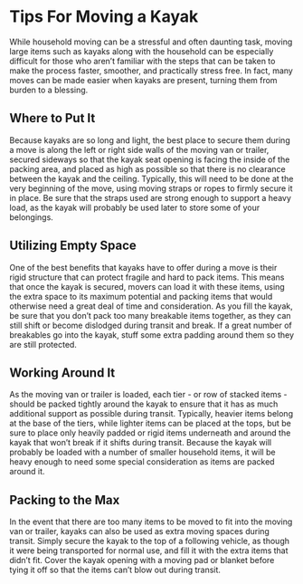 # Tips For Moving a Kayak

While household moving can be a stressful and often daunting task, moving large items such as kayaks along with the household can be especially difficult for those who aren’t familiar with the steps that can be taken to make the process faster, smoother, and practically stress free. In fact, many moves can be made easier when kayaks are present, turning them from burden to a blessing. 

## Where to Put It

Because kayaks are so long and light, the best place to secure them during a move is along the left or right side walls of the moving van or trailer, secured sideways so that the kayak seat opening is facing the inside of the packing area, and placed as high as possible so that there is no clearance between the kayak and the ceiling. Typically, this will need to be done at the very beginning of the move, using moving straps or ropes to firmly secure it in place. Be sure that the straps used are strong enough to support a heavy load, as the kayak will probably be used later to store some of your belongings. 

## Utilizing Empty Space

One of the best benefits that kayaks have to offer during a move is their rigid structure that can protect fragile and hard to pack items. This means that once the kayak is secured, movers can load it with these items, using the extra space to its maximum potential and packing items that would otherwise need a great deal of time and consideration. As you fill the kayak, be sure that you don’t pack too many breakable items together, as they can still shift or become dislodged during transit and break. If a great number of breakables go into the kayak, stuff some extra padding around them so they are still protected. 

## Working Around It

As the moving van or trailer is loaded, each tier - or row of stacked items - should be packed tightly around the kayak to ensure that it has as much additional support as possible during transit. Typically, heavier items belong at the base of the tiers, while lighter items can be placed at the tops, but be sure to place only heavily padded or rigid items underneath and around the kayak that won’t break if it shifts during transit. Because the kayak will probably be loaded with a number of smaller household items, it will be heavy enough to need some special consideration as items are packed around it. 

## Packing to the Max

In the event that there are too many items to be moved to fit into the moving van or trailer, kayaks can also be used as extra moving spaces during transit. Simply secure the kayak to the top of a following vehicle, as though it were being transported for normal use, and fill it with the extra items that didn’t fit. Cover the kayak opening with a moving pad or blanket before tying it off so that the items can’t blow out during transit. 

